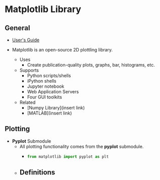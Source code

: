 # Matplotlib Library

## General

- [User's Guide](https://matplotlib.org/3.0.2/users/index.html)

- Matplotlib is an open-source 2D plottling library.
  - Uses
    - Create publication-quality plots, graphs, bar, histograms, etc.
  - Supports
    - Python scripts/shells
    - iPython shells
    - Jupyter notebook
    - Web Application Servers
    - Four GUI toolkits
  - Related
    - [Numpy Library](insert link)
    - [MATLAB](insert link)

## Plotting

- **Pyplot** Submodule
  - All plotting functionality comes from the **pyplot** submodule.
    - ```python
      from matplotlib import pyplot as plt
      ```
  - Definitions
    - 
